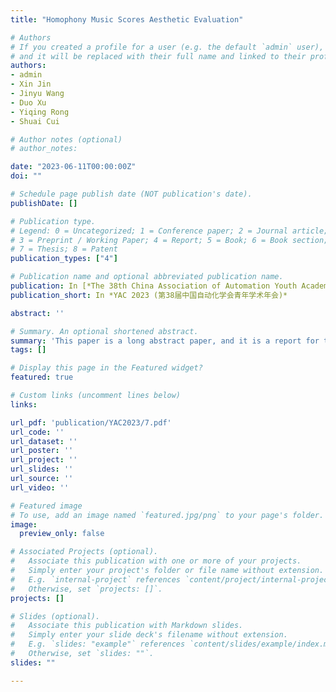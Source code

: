 ```yaml
---
title: "Homophony Music Scores Aesthetic Evaluation"

# Authors
# If you created a profile for a user (e.g. the default `admin` user), write the username (folder name) here 
# and it will be replaced with their full name and linked to their profile.
authors:
- admin
- Xin Jin
- Jinyu Wang
- Duo Xu
- Yiqing Rong
- Shuai Cui

# Author notes (optional)
# author_notes:

date: "2023-06-11T00:00:00Z"
doi: ""

# Schedule page publish date (NOT publication's date).
publishDate: []

# Publication type.
# Legend: 0 = Uncategorized; 1 = Conference paper; 2 = Journal article;
# 3 = Preprint / Working Paper; 4 = Report; 5 = Book; 6 = Book section;
# 7 = Thesis; 8 = Patent
publication_types: ["4"]

# Publication name and optional abbreviated publication name.
publication: In [*The 38th China Association of Automation Youth Academic Annual Meeting, Hefei, 13-15 Oct, 2023.*]
publication_short: In *YAC 2023 (第38届中国自动化学会青年学术年会)*

abstract: ''

# Summary. An optional shortened abstract.
summary: 'This paper is a long abstract paper, and it is a report for the research in ICME2023 paper.'
tags: []

# Display this page in the Featured widget?
featured: true

# Custom links (uncomment lines below)
links:

url_pdf: 'publication/YAC2023/7.pdf'
url_code: ''
url_dataset: ''
url_poster: ''
url_project: ''
url_slides: ''
url_source: ''
url_video: ''

# Featured image
# To use, add an image named `featured.jpg/png` to your page's folder. 
image:
  preview_only: false

# Associated Projects (optional).
#   Associate this publication with one or more of your projects.
#   Simply enter your project's folder or file name without extension.
#   E.g. `internal-project` references `content/project/internal-project/index.md`.
#   Otherwise, set `projects: []`.
projects: []

# Slides (optional).
#   Associate this publication with Markdown slides.
#   Simply enter your slide deck's filename without extension.
#   E.g. `slides: "example"` references `content/slides/example/index.md`.
#   Otherwise, set `slides: ""`.
slides: ""

---
```


